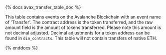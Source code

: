 {% docs avax_transfer_table_doc %}

This table contains events on the Avalanche Blockchain with an event name of 'Transfer'. The contract address is the token transferred, and the raw amount field is the amount of tokens transferred. Please note this amount is not decimal adjusted. Decimal adjustments for a token address can be found in ```dim_contracts```. This table will not contain transfers of native ETH.

{% enddocs %}